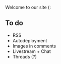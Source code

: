 Welcome to our site (:

## To do
- RSS
- Autodeployment
- Images in comments
- Livestream + Chat
- Threads (?)
